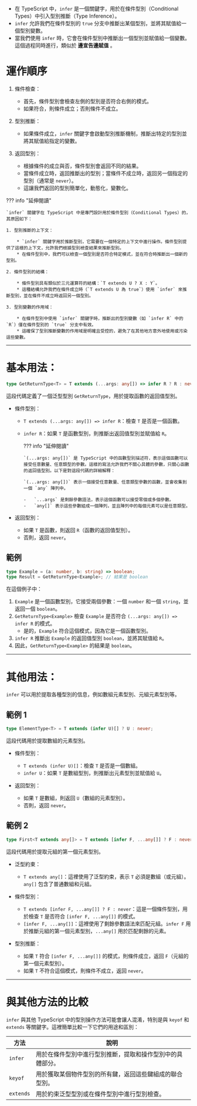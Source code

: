 -   在 TypeScript 中，`infer` 是一個關鍵字，用於在條件型別（Conditional Types）中引入型別推斷（Type Inference）。
-   `infer` 允許我們在條件型別的 `true` 分支中推斷出某個型別，並將其賦值給一個型別變數。
-   當我們使用 `infer` 時，它會在條件型別中推斷出一個型別並賦值給一個變數。這個過程同時進行，類似於 **邊宣告邊賦值** 。

# 運作順序

1. 條件檢查：

    - 首先，條件型別會檢查左側的型別是否符合右側的模式。
    - 如果符合，則條件成立；否則條件不成立。

2. 型別推斷：

    - 如果條件成立，`infer` 關鍵字會啟動型別推斷機制，推斷出特定的型別並將其賦值給指定的變數。

3. 返回型別：

    - 根據條件的成立與否，條件型別會返回不同的結果。
    - 當條件成立時，返回推斷出的型別；當條件不成立時，返回另一個指定的型別（通常是 `never`）。
    - 這讓我們返回的型別簡單化，動態化，變數化。

??? info "延伸閱讀"

    `infer` 關鍵字在 TypeScript 中是專門設計用於條件型別（Conditional Types）的，其原因如下：

    1. 型別推斷的上下文：

        * `infer` 關鍵字用於推斷型別，它需要在一個特定的上下文中進行操作。條件型別提供了這樣的上下文，允許我們根據型別檢查結果來推斷型別。
        * 在條件型別中，我們可以檢查一個型別是否符合特定模式，並在符合時推斷出一個新的型別。

    2. 條件型別的結構：

        * 條件型別具有類似於三元運算符的結構：`T extends U ? X : Y`。
        * 這種結構允許我們在條件成立時（`T extends U 為 true`）使用 `infer` 來推斷型別，並在條件不成立時返回另一個型別。

    3. 型別變數的作用域：

        * 在條件型別中使用 `infer` 關鍵字時，推斷出的型別變數（如 `infer R` 中的 `R`）僅在條件型別的 `true` 分支中有效。
        * 這確保了型別推斷變數的作用域是明確且受控的，避免了在其他地方意外地使用或污染這些變數。

---

# 基本用法：

```typescript
type GetReturnType<T> = T extends (...args: any[]) => infer R ? R : never;
```

這段代碼定義了一個泛型型別 `GetReturnType`，用於提取函數的返回值型別。

-   條件型別：

    -   `T extends (...args: any[]) => infer R`：檢查 `T` 是否是一個函數。
    -   `infer R`：如果 `T` 是函數型別，則推斷出返回值型別並賦值給 `R`。

        ??? info "延伸閱讀"

            `(...args: any[])` 是 TypeScript 中的函數型別描述符，表示這個函數可以接受任意數量、任意類型的參數。這樣的寫法允許我們不關心具體的參數，只關心函數的返回值型別。以下是對這段代碼的詳細解釋：

            `(...args: any[])` 表示一個接受任意數量、任意類型參數的函數，並會收集到一個 `any` 陣列中。

            -   `...args` 是剩餘參數語法，表示這個函數可以接受零個或多個參數。
            -   `any[]` 表示這些參數組成一個陣列，並且陣列中的每個元素可以是任意類型。

-   返回型別：

    -   如果 `T` 是函數，則返回 `R`（函數的返回值型別）。
    -   否則，返回 `never`。

## 範例

```typescript
type Example = (a: number, b: string) => boolean;
type Result = GetReturnType<Example>; // 結果是 boolean
```

在這個例子中：

1. `Example` 是一個函數型別，它接受兩個參數：一個 `number` 和一個 `string`，並返回一個 `boolean`。
2. `GetReturnType<Example>` 檢查 `Example` 是否符合 `(...args: any[]) => infer R` 的模式。
    - 是的，`Example` 符合這個模式，因為它是一個函數型別。
3. `infer R` 推斷出 `Example` 的返回值型別 `boolean`，並將其賦值給 `R`。
4. 因此，`GetReturnType<Example>` 的結果是 `boolean`。

---

# 其他用法：

`infer` 可以用於提取各種型別的信息，例如數組元素型別、元組元素型別等。

## 範例 1

```typescript
type ElementType<T> = T extends (infer U)[] ? U : never;
```

這段代碼用於提取數組的元素型別。

-   條件型別：

    -   `T extends (infer U)[]`：檢查 `T` 是否是一個數組。
    -   `infer U`：如果 `T` 是數組型別，則推斷出元素型別並賦值給 `U`。

-   返回型別：

    -   如果 `T` 是數組，則返回 `U`（數組的元素型別）。
    -   否則，返回 `never`。

## 範例 2

```typescript
type First<T extends any[]> = T extends [infer F, ...any[]] ? F : never;
```

這段代碼用於提取元組的第一個元素型別。

-   泛型約束：

    -   `T extends any[]`：這裡使用了泛型約束，表示 `T` 必須是數組（或元組）。`any[]` 包含了普通數組和元組。

-   條件型別：

    -   `T extends [infer F, ...any[]] ? F : never`：這是一個條件型別，用於檢查 `T` 是否符合 `[infer F, ...any[]]` 的模式。
    -   `[infer F, ...any[]]`：這裡使用了剩餘參數語法來匹配元組。`infer F` 用於推斷元組的第一個元素型別，`...any[]` 用於匹配剩餘的元素。

-   型別推斷：

    -   如果 `T` 符合 `[infer F, ...any[]]` 的模式，則條件成立，返回 `F`（元組的第一個元素型別）。
    -   如果 `T` 不符合這個模式，則條件不成立，返回 `never`。

---

# 與其他方法的比較

`infer` 與其他 TypeScript 中的型別操作方法可能會讓人混淆，特別是與 `keyof` 和 `extends` 等關鍵字。這裡簡單比較一下它們的用途和區別：

| **方法**  | **說明**                                                   |
| --------- | ---------------------------------------------------------- |
| `infer`   | 用於在條件型別中進行型別推斷，提取和操作型別中的具體部分。 |
| `keyof`   | 用於獲取某個物件型別的所有鍵，返回這些鍵組成的聯合型別。   |
| `extends` | 用於約束泛型型別或在條件型別中進行型別檢查。               |


